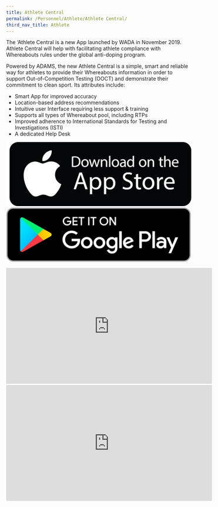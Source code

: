 ```yaml
---
title: Athlete Central
permalink: /Personnel/Athlete/Athlete Central/
third_nav_title: Athlete
---
```

The ‘Athlete Central is a new App launched by WADA in November 2019. Athlete Central will help with facilitating athlete compliance with Whereabouts rules under the global anti-doping program.

Powered by ADAMS, the new Athlete Central is a simple, smart and reliable way for athletes to provide their Whereabouts information in order to support Out-of-Competition Testing (OOCT) and demonstrate their commitment to clean sport. Its attributes include:

- Smart App for improved accuracy
- Location-based address recommendations
- Intuitive user Interface requiring less support & training
- Supports all types of Whereabout pool, including RTPs
- Improved adherence to International Standards for Testing and Investigations (ISTI)
- A dedicated Help Desk

[![App Store](/images/download-apple.png "WADA Athlete Central")](https://apps.apple.com/ch/app/athlete-central/id1438025634?l=en)
[![Google Play](/images/download-google.png "WADA Athlete Central")](https://play.google.com/store/apps/details?id=com.wada.athlete.central&hl=fr)

<iframe width="560" height="315" src="https://www.youtube.com/embed/WLDH39zboRc" frameborder="0" allow="accelerometer; autoplay; encrypted-media; gyroscope; picture-in-picture" allowfullscreen></iframe>

<iframe width="560" height="315" src="https://www.youtube.com/embed/BkXi6J4FtIM" frameborder="0" allow="accelerometer; autoplay; encrypted-media; gyroscope; picture-in-picture" allowfullscreen></iframe>

